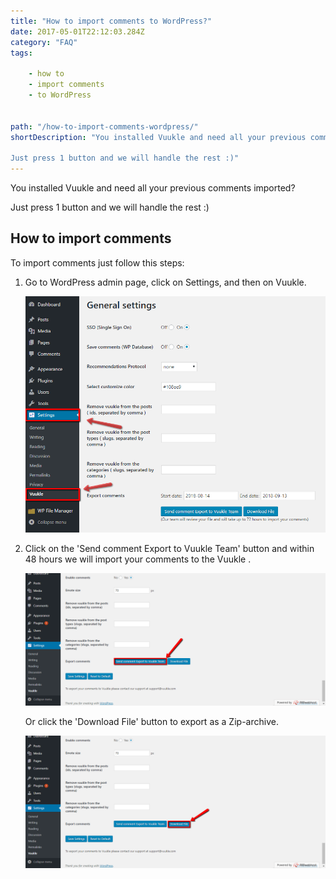```yaml
---
title: "How to import comments to WordPress?"
date: 2017-05-01T22:12:03.284Z
category: "FAQ"
tags:

    - how to
    - import comments
    - to WordPress
   
   
path: "/how-to-import-comments-wordpress/"
shortDescription: "You installed Vuukle and need all your previous comments imported?

Just press 1 button and we will handle the rest :)"
---
```


You installed Vuukle and need all your previous comments imported?

Just press 1 button and we will handle the rest :)

## How to import comments

To import comments just follow this steps:

1. Go to WordPress admin page, click on Settings, and then on Vuukle.

   ![enable transliteration with wp 01](img-1.png)

2. Click on the 'Send comment Export to Vuukle Team' button and within 48 hours we will import your comments to the Vuukle .

   ![enable transliteration with wp 03](img-3.png)

   Or click the 'Download File' button to export as a Zip-archive.

   ![enable transliteration with wp 04](img-4.png)

   ​
